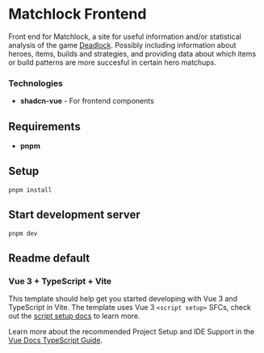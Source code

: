 # Matchlock Frontend
Front end for Matchlock, a site for useful information and/or statistical analysis of the game [Deadlock](https://store.steampowered.com/app/1422450/Deadlock/). Possibly including information about heroes, items, builds and strategies, and providing data about which items or build patterns are more succesful in certain hero matchups.

### Technologies
 - **shadcn-vue** - For frontend components

## Requirements
- **pnpm**

## Setup
`pnpm install`

## Start development server
`pnpm dev`

## Readme default

### Vue 3 + TypeScript + Vite

This template should help get you started developing with Vue 3 and TypeScript in Vite. The template uses Vue 3 `<script setup>` SFCs, check out the [script setup docs](https://v3.vuejs.org/api/sfc-script-setup.html#sfc-script-setup) to learn more.

Learn more about the recommended Project Setup and IDE Support in the [Vue Docs TypeScript Guide](https://vuejs.org/guide/typescript/overview.html#project-setup).

